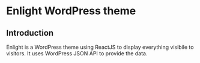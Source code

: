 # Enlight WordPress theme

## Introduction

Enlight is a WordPress theme using ReactJS to display everything visibile to visitors. It uses WordPress JSON API to provide the data.